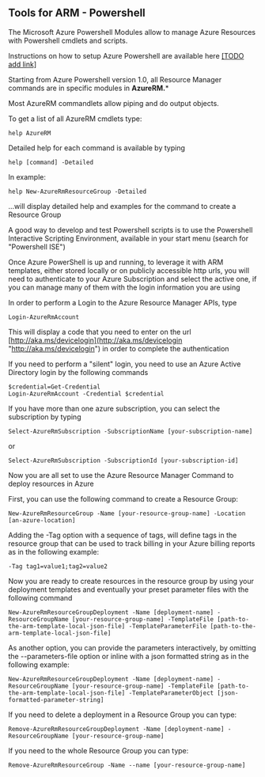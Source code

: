 ## Tools for ARM - Powershell 

The Microsoft Azure Powershell Modules allow to manage Azure Resources with Powershell cmdlets and scripts.

Instructions on how to setup Azure Powershell are available here [[TODO add link]](https://azure.microsoft.com/en-us/documentation/articles/powershell-install-configure/ "Azure Powershell")

Starting from Azure Powershell version 1.0, all Resource Manager commands are in specific modules in **AzureRM.***

Most AzureRM commandlets allow piping and do output objects.

To get a list of all AzureRM cmdlets type:

    help AzureRM

Detailed help for each command is available by typing

    help [command] -Detailed

In example:

    help New-AzureRmResourceGroup -Detailed

...will display detailed help and examples for the command to create a Resource Group

A good way to develop and test Powershell scripts is to use the Powershell Interactive Scripting Environment, available in your start menu (search for "Powershell ISE")

Once Azure PowerShell is up and running, to leverage it with ARM templates, either stored locally or on publicly accessible http urls, you will need to authenticate to your Azure Subscription and select the active one, if you can manage many of them with the login information you are using

In order to perform a Login to the Azure Resource Manager APIs, type

	Login-AzureRmAccount

This will display a code that you need to enter on the url [http://aka.ms/devicelogin](http://aka.ms/devicelogin "http://aka.ms/devicelogin") in order to complete the authentication

If you need to perform a "silent" login, you need to use an Azure Active Directory login by the following commands

    $credential=Get-Credential
	Login-AzureRmAccount -Credential $credential

If you have more than one azure subscription, you can select the subscription by typing

    Select-AzureRmSubscription -SubscriptionName [your-subscription-name]

or

	Select-AzureRmSubscription -SubscriptionId [your-subscription-id]

Now you are all set to use the Azure Resource Manager Command to deploy resources in Azure

First, you can use the following command to create a Resource Group:

    New-AzureRmResourceGroup -Name [your-resource-group-name] -Location [an-azure-location]

Adding the -Tag option with a sequence of tags, will define tags in the resource group that can be used to track billing in your Azure billing reports as in the following example:

	-Tag tag1=value1;tag2=value2

Now you are ready to create resources in the resource group by using your deployment templates and eventually your preset parameter files with the following command

    New-AzureRmResourceGroupDeployment -Name [deployment-name] -ResourceGroupName [your-resource-group-name] -TemplateFile [path-to-the-arm-template-local-json-file] -TemplateParameterFile [path-to-the-arm-template-local-json-file]

As another option, you can provide the parameters interactively, by omitting the --parameters-file option or inline with a json formatted string as in the following example:

	New-AzureRmResourceGroupDeployment -Name [deployment-name] -ResourceGroupName [your-resource-group-name] -TemplateFile [path-to-the-arm-template-local-json-file] -TemplateParameterObject [json-formatted-parameter-string]

If you need to delete a deployment in a Resource Group you can type:

    Remove-AzureRmResourceGroupDeployment -Name [deployment-name] -ResourceGroupName [your-resource-group-name]

If you need to the whole Resource Group you can type:

    Remove-AzureRmResourceGroup -Name --name [your-resource-group-name]
